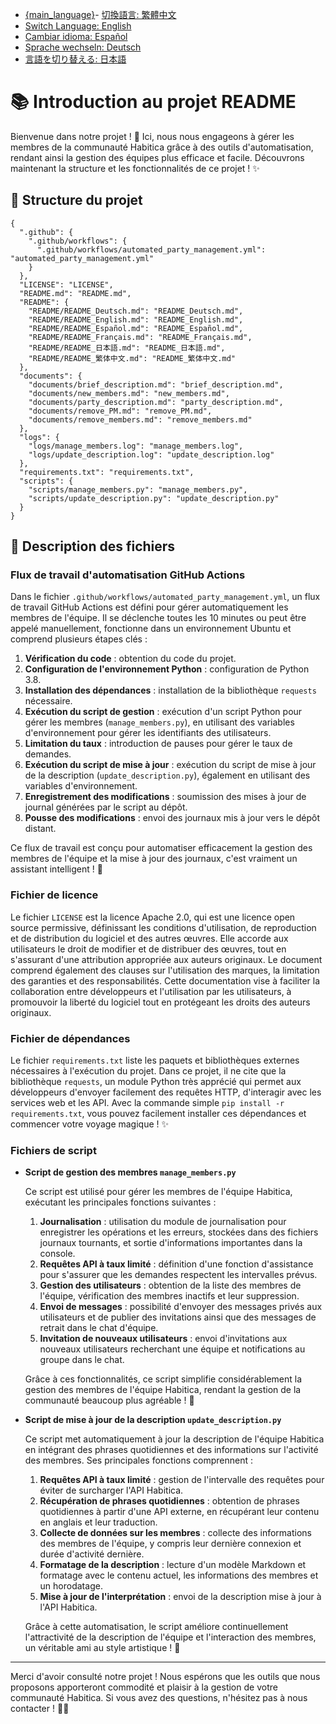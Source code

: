 - [{main_language}](README.md)- [切換語言: 繁體中文](README/README_繁体中文.md)
- [Switch Language: English](README/README_English.md)
- [Cambiar idioma: Español](README/README_Español.md)
- [Sprache wechseln: Deutsch](README/README_Deutsch.md)
- [言語を切り替える: 日本語](README/README_日本語.md)

# 📚 Introduction au projet README

Bienvenue dans notre projet ! 🎉 Ici, nous nous engageons à gérer les membres de la communauté Habitica grâce à des outils d'automatisation, rendant ainsi la gestion des équipes plus efficace et facile. Découvrons maintenant la structure et les fonctionnalités de ce projet ! ✨

## 📁 Structure du projet

```
{
  ".github": {
    ".github/workflows": {
      ".github/workflows/automated_party_management.yml": "automated_party_management.yml"
    }
  },
  "LICENSE": "LICENSE",
  "README.md": "README.md",
  "README": {
    "README/README_Deutsch.md": "README_Deutsch.md",
    "README/README_English.md": "README_English.md",
    "README/README_Español.md": "README_Español.md",
    "README/README_Français.md": "README_Français.md",
    "README/README_日本語.md": "README_日本語.md",
    "README/README_繁体中文.md": "README_繁体中文.md"
  },
  "documents": {
    "documents/brief_description.md": "brief_description.md",
    "documents/new_members.md": "new_members.md",
    "documents/party_description.md": "party_description.md",
    "documents/remove_PM.md": "remove_PM.md",
    "documents/remove_members.md": "remove_members.md"
  },
  "logs": {
    "logs/manage_members.log": "manage_members.log",
    "logs/update_description.log": "update_description.log"
  },
  "requirements.txt": "requirements.txt",
  "scripts": {
    "scripts/manage_members.py": "manage_members.py",
    "scripts/update_description.py": "update_description.py"
  }
}
```

## 📝 Description des fichiers

### Flux de travail d'automatisation GitHub Actions

Dans le fichier `.github/workflows/automated_party_management.yml`, un flux de travail GitHub Actions est défini pour gérer automatiquement les membres de l'équipe. Il se déclenche toutes les 10 minutes ou peut être appelé manuellement, fonctionne dans un environnement Ubuntu et comprend plusieurs étapes clés :

1. **Vérification du code** : obtention du code du projet.
2. **Configuration de l'environnement Python** : configuration de Python 3.8.
3. **Installation des dépendances** : installation de la bibliothèque `requests` nécessaire.
4. **Exécution du script de gestion** : exécution d'un script Python pour gérer les membres (`manage_members.py`), en utilisant des variables d'environnement pour gérer les identifiants des utilisateurs.
5. **Limitation du taux** : introduction de pauses pour gérer le taux de demandes.
6. **Exécution du script de mise à jour** : exécution du script de mise à jour de la description (`update_description.py`), également en utilisant des variables d'environnement.
7. **Enregistrement des modifications** : soumission des mises à jour de journal générées par le script au dépôt.
8. **Pousse des modifications** : envoi des journaux mis à jour vers le dépôt distant.

Ce flux de travail est conçu pour automatiser efficacement la gestion des membres de l'équipe et la mise à jour des journaux, c'est vraiment un assistant intelligent ! 🤖

### Fichier de licence

Le fichier `LICENSE` est la licence Apache 2.0, qui est une licence open source permissive, définissant les conditions d'utilisation, de reproduction et de distribution du logiciel et des autres œuvres. Elle accorde aux utilisateurs le droit de modifier et de distribuer des œuvres, tout en s'assurant d'une attribution appropriée aux auteurs originaux. Le document comprend également des clauses sur l'utilisation des marques, la limitation des garanties et des responsabilités. Cette documentation vise à faciliter la collaboration entre développeurs et l'utilisation par les utilisateurs, à promouvoir la liberté du logiciel tout en protégeant les droits des auteurs originaux.

### Fichier de dépendances

Le fichier `requirements.txt` liste les paquets et bibliothèques externes nécessaires à l'exécution du projet. Dans ce projet, il ne cite que la bibliothèque `requests`, un module Python très apprécié qui permet aux développeurs d'envoyer facilement des requêtes HTTP, d'interagir avec les services web et les API. Avec la commande simple `pip install -r requirements.txt`, vous pouvez facilement installer ces dépendances et commencer votre voyage magique ! ✨

### Fichiers de script

- **Script de gestion des membres `manage_members.py`**

  Ce script est utilisé pour gérer les membres de l'équipe Habitica, exécutant les principales fonctions suivantes :

  1. **Journalisation** : utilisation du module de journalisation pour enregistrer les opérations et les erreurs, stockées dans des fichiers journaux tournants, et sortie d'informations importantes dans la console.
  2. **Requêtes API à taux limité** : définition d'une fonction d'assistance pour s'assurer que les demandes respectent les intervalles prévus.
  3. **Gestion des utilisateurs** : obtention de la liste des membres de l'équipe, vérification des membres inactifs et leur suppression.
  4. **Envoi de messages** : possibilité d'envoyer des messages privés aux utilisateurs et de publier des invitations ainsi que des messages de retrait dans le chat d'équipe.
  5. **Invitation de nouveaux utilisateurs** : envoi d'invitations aux nouveaux utilisateurs recherchant une équipe et notifications au groupe dans le chat.

  Grâce à ces fonctionnalités, ce script simplifie considérablement la gestion des membres de l'équipe Habitica, rendant la gestion de la communauté beaucoup plus agréable ! 🎈

- **Script de mise à jour de la description `update_description.py`**

  Ce script met automatiquement à jour la description de l'équipe Habitica en intégrant des phrases quotidiennes et des informations sur l'activité des membres. Ses principales fonctions comprennent :

  1. **Requêtes API à taux limité** : gestion de l'intervalle des requêtes pour éviter de surcharger l'API Habitica.
  2. **Récupération de phrases quotidiennes** : obtention de phrases quotidiennes à partir d'une API externe, en récupérant leur contenu en anglais et leur traduction.
  3. **Collecte de données sur les membres** : collecte des informations des membres de l'équipe, y compris leur dernière connexion et durée d'activité dernière.
  4. **Formatage de la description** : lecture d'un modèle Markdown et formatage avec le contenu actuel, les informations des membres et un horodatage.
  5. **Mise à jour de l'interprétation** : envoi de la description mise à jour à l'API Habitica.

  Grâce à cette automatisation, le script améliore continuellement l'attractivité de la description de l'équipe et l'interaction des membres, un véritable ami au style artistique ! 🎨

---

Merci d'avoir consulté notre projet ! Nous espérons que les outils que nous proposons apporteront commodité et plaisir à la gestion de votre communauté Habitica. Si vous avez des questions, n'hésitez pas à nous contacter ! 🎈👋